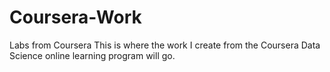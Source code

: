 # Coursera-Work
Labs from Coursera
This is where the work I create from the Coursera Data Science online learning program will go.
